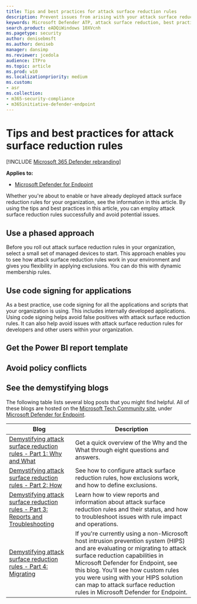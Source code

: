 ```yaml
---
title: Tips and best practices for attack surface reduction rules
description: Prevent issues from arising with your attack surface reduction rules by following these best practices
keywords: Microsoft Defender ATP, attack surface reduction, best practices
search.product: eADQiWindows 10XVcnh
ms.pagetype: security
author: denisebmsft
ms.author: deniseb
manager: dansimp
ms.reviewer: jcedola
audience: ITPro 
ms.topic: article 
ms.prod: w10 
ms.localizationpriority: medium
ms.custom: 
- asr
ms.collection: 
- m365-security-compliance 
- m365initiative-defender-endpoint 
---
```


# Tips and best practices for attack surface reduction rules

[!INCLUDE [Microsoft 365 Defender rebranding](../../includes/microsoft-defender.md)]

**Applies to:**

- [Microsoft Defender for Endpoint](https://go.microsoft.com/fwlink/p/?linkid=2146631)

<!--ASR guidance for deploying rules (links to Antonio’s blog, recommendations for deploying rules to small set of devices first, code signing, link to ASR Power BI template, and link to M365 security center reports) and 8.	Policy conflict (details about what happens with conflicting policies, what happens when settings from different policies are merged)
-->

Whether you're about to enable or have already deployed attack surface reduction rules for your organization, see the information in this article. By using the tips and best practices in this article, you can employ attack surface reduction rules successfully and avoid potential issues.

## Use a phased approach

Before you roll out attack surface reduction rules in your organization, select a small set of managed devices to start. This approach enables you to see how attack surface reduction rules work in your environment and gives you flexibility in applying exclusions. You can do this with dynamic membership rules.

<!--Siddarth, we need to find the info about how to set up dynamic membership rules and add a procedure here.-->

## Use code signing for applications

As a best practice, use code signing for all the applications and scripts that your organization is using. This includes internally developed applications. Using code signing helps avoid false positives with attack surface reduction rules. It can also help avoid issues with attack surface reduction rules for developers and other users within your organization. 

## Get the Power BI report template

<!--The Power BI report templates are here: https://github.com/microsoft/MDATP-PowerBI-Templates-->

## Avoid policy conflicts



## See the demystifying blogs

The following table lists several blog posts that you might find helpful. All of these blogs are hosted on the [Microsoft Tech Community site](https://techcommunity.microsoft.com), under [Microsoft Defender for Endpoint](https://techcommunity.microsoft.com/t5/microsoft-defender-for-endpoint/bg-p/MicrosoftDefenderATPBlog).

|Blog  |Description  |
|---------|---------|
|[Demystifying attack surface reduction rules - Part 1: Why and What](https://techcommunity.microsoft.com/t5/microsoft-defender-for-endpoint/demystifying-attack-surface-reduction-rules-part-1/ba-p/1306420)     | Get a quick overview of the Why and the What through eight questions and answers.          |
|[Demystifying attack surface reduction rules - Part 2: How](https://techcommunity.microsoft.com/t5/microsoft-defender-for-endpoint/demystifying-attack-surface-reduction-rules-part-2/ba-p/1326565)     | See how to configure attack surface reduction rules, how exclusions work, and how to define exclusions.         |
|[Demystifying attack surface reduction rules - Part 3: Reports and Troubleshooting](https://techcommunity.microsoft.com/t5/microsoft-defender-for-endpoint/demystifying-attack-surface-reduction-rules-part-3/ba-p/1360968)     | Learn how to view reports and information about attack surface reduction rules and their status, and how to troubleshoot issues with rule impact and operations.         |
|[Demystifying attack surface reduction rules - Part 4: Migrating](https://techcommunity.microsoft.com/t5/microsoft-defender-for-endpoint/demystifying-attack-surface-reduction-rules-part-4/ba-p/1384425)     | If you're currently using a non-Microsoft host intrusion prevention system (HIPS) and are evaluating or migrating to attack surface reduction capabilities in Microsoft Defender for Endpoint, see this blog. You'll see how custom rules you were using with your HIPS solution can map to attack surface reduction rules in Microsoft Defender for Endpoint.         |

